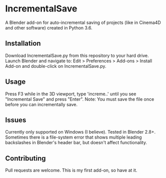 # IncrementalSave
A Blender add-on for auto-incremental saving of projects (like in Cinema4D and other software) created in Python 3.6.


## Installation

Download IncrementalSave.py from this repository to your hard drive. Launch Blender and navigate to: Edit > Preferences > Add-ons > Install Add-on and double-click on IncrementalSave.py.

## Usage

Press F3 while in the 3D viewport, type 'increme..' until you see "Incremental Save" and press "Enter". Note: You must save the file once before you can incrementally save.

## Issues

Currently only supported on Windows (I believe). Tested in Blender 2.8+. Sometimes there is a file-system error that shows multiple leading backslashes in Blender's header bar, but doesn't affect functionality.

## Contributing

Pull requests are welcome. This is my first add-on, so have at it.
